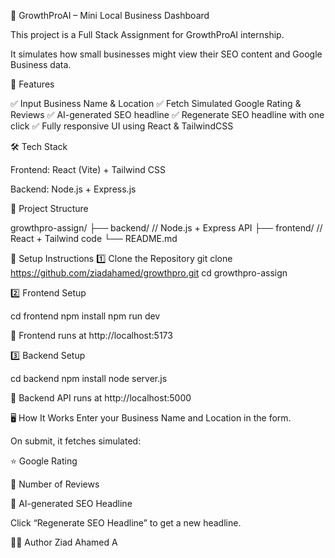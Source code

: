 🚀 GrowthProAI – Mini Local Business Dashboard


This project is a Full Stack Assignment for GrowthProAI internship.

It simulates how small businesses might view their SEO content and Google Business data.

📌 Features

✅ Input Business Name & Location
✅ Fetch Simulated Google Rating & Reviews
✅ AI-generated SEO headline
✅ Regenerate SEO headline with one click
✅ Fully responsive UI using React & TailwindCSS

🛠 Tech Stack

Frontend: React (Vite) + Tailwind CSS

Backend: Node.js + Express.js

📂 Project Structure

growthpro-assign/
├── backend/   // Node.js + Express API
├── frontend/    // React + Tailwind code
└── README.md


🚀 Setup Instructions
1️⃣ Clone the Repository
git clone https://github.com/ziadahamed/growthpro.git
cd growthpro-assign

2️⃣ Frontend Setup

cd frontend
npm install
npm run dev

🔗 Frontend runs at http://localhost:5173

3️⃣ Backend Setup

cd backend
npm install
node server.js

🔗 Backend API runs at http://localhost:5000

🖥️ How It Works
Enter your Business Name and Location in the form.

On submit, it fetches simulated:

⭐ Google Rating

📝 Number of Reviews

📰 AI-generated SEO Headline

Click “Regenerate SEO Headline” to get a new headline.



👨‍💻 Author
Ziad Ahamed A

